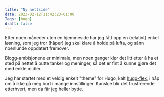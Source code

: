 ```yaml
---
title: "Ny nettside"
date: 2023-02-12T11:42:23+01:00
Tags: [hugo]
draft: false
---
```

Etter noen måneder uten en hjemmeside har jeg fått opp en (relativt) enkel løsning, som jeg tror (håper) jeg skal klare å holde på lufta, og sånn noenlunde oppdatert fremover.

Blogg-ambisjonene er minimale, men noen ganger klør det litt etter å ha et sted på nettet å putte tanker og meninger, så det er fint å kunne gjøre det med enkle midler.

Jeg har startet med et veldig enkelt "theme" for Hugo, kalt [hugo-flex](https://github.com/de-souza/hugo-flex), i håp om å ikke gå meg bort i mange innstillinger. Kanskje blir det frustrerende etterhvert, men da får jeg heller bytte.
